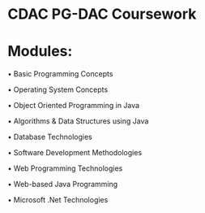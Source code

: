 # CDAC PG-DAC Coursework

# Modules:

• Basic Programming Concepts

• Operating System Concepts

• Object Oriented Programming in Java

• Algorithms & Data Structures using Java

• Database Technologies

• Software Development Methodologies

• Web Programming Technologies

• Web-based Java Programming

• Microsoft .Net Technologies


